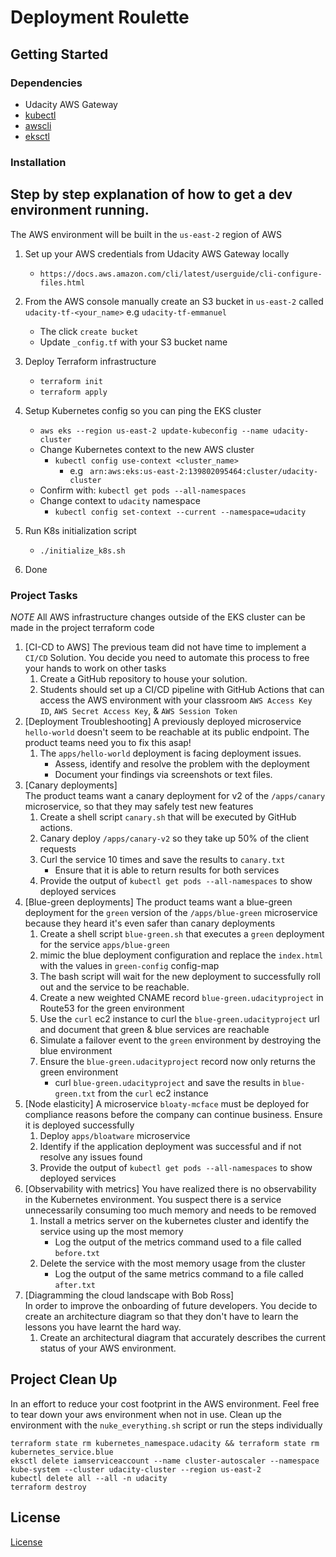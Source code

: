 # Deployment Roulette

## Getting Started

### Dependencies
- Udacity AWS Gateway
- [kubectl](https://kubernetes.io/docs/tasks/tools/)
- [awscli](https://aws.amazon.com/cli/)
- [eksctl](https://eksctl.io/introduction/#installation)

### Installation

Step by step explanation of how to get a dev environment running.
----------
The AWS environment will be built in the `us-east-2` region of AWS

1. Set up your AWS credentials from Udacity AWS Gateway locally
    - `https://docs.aws.amazon.com/cli/latest/userguide/cli-configure-files.html`

2. From the AWS console manually create an S3 bucket in `us-east-2` called `udacity-tf-<your_name>` e.g `udacity-tf-emmanuel`
   - The click `create bucket`
   - Update `_config.tf` with your S3 bucket name

3. Deploy Terraform infrastructure
    - `terraform init`
    - `terraform apply`

4. Setup Kubernetes config so you can ping the EKS cluster
    - `aws eks --region us-east-2 update-kubeconfig --name udacity-cluster`
    - Change Kubernetes context to the new AWS cluster
        - `kubectl config use-context <cluster_name>`
            - e.g ` arn:aws:eks:us-east-2:139802095464:cluster/udacity-cluster`
    - Confirm with: `kubectl get pods --all-namespaces`
    - Change context to `udacity` namespace
        - `kubectl config set-context --current --namespace=udacity`

5. Run K8s initialization script
    - `./initialize_k8s.sh`

6. Done

### Project Tasks
*NOTE* All AWS infrastructure changes outside of the EKS cluster can be made in the project terraform code

1. [CI-CD to AWS]
   The previous team did not have time to implement a `CI/CD` Solution. You decide you need to automate this process to free your hands to work on other tasks
    1. Create a GitHub repository to house your solution.
    2. Students should set up a CI/CD pipeline with GitHub Actions that can access the AWS environment with your classroom `AWS Access Key ID`, `AWS Secret Access Key`, & `AWS Session Token`
2. [Deployment Troubleshooting]
   A previously deployed microservice `hello-world` doesn't seem to be reachable at its public endpoint. The product teams need you to fix this asap!
    1. The `apps/hello-world` deployment is facing deployment issues.
        - Assess, identify and resolve the problem with the deployment
        - Document your findings via screenshots or text files.
3. [Canary deployments]  
   The product teams want a canary deployment for v2 of the `/apps/canary` microservice, so that they may safely test new features
    1. Create a shell script `canary.sh` that will be executed by GitHub actions.
    2. Canary deploy `/apps/canary-v2` so they take up 50% of the client requests
    3. Curl the service 10 times and save the results to `canary.txt`
        - Ensure that it is able to return results for both services
    4. Provide the output of `kubectl get pods --all-namespaces` to show deployed services
4. [Blue-green deployments]
   The product teams want a blue-green deployment for the `green` version of the `/apps/blue-green` microservice because they heard it's even safer than canary deployments
    1. Create a shell script `blue-green.sh` that executes a `green` deployment for the service `apps/blue-green`
    2. mimic the blue deployment configuration and replace the `index.html` with the values in `green-config` config-map
    3. The bash script will wait for the new deployment to successfully roll out and the service to be reachable.
    4. Create a new weighted CNAME record `blue-green.udacityproject` in Route53 for the green environment
    5. Use the `curl` ec2 instance to curl the `blue-green.udacityproject` url and document that green & blue services are reachable
    6. Simulate a failover event to the `green` environment by destroying the blue environment
    7. Ensure the `blue-green.udacityproject` record now only returns the green environment
        - curl `blue-green.udacityproject` and save the results in `blue-green.txt` from the `curl` ec2 instance
5. [Node elasticity]
   A microservice `bloaty-mcface` must be deployed for compliance reasons before the company can continue business. Ensure it is deployed successfully
    1. Deploy `apps/bloatware` microservice
    2. Identify if the application deployment was successful and if not resolve any issues found
    3. Provide the output of `kubectl get pods --all-namespaces` to show deployed services
6. [Observability with metrics]
   You have realized there is no observability in the Kubernetes environment. You suspect there is a service unnecessarily consuming too much memory and needs to be removed
    1. Install a metrics server on the kubernetes cluster and identify the service using up the most memory
        - Log the output of the metrics command used to a file called `before.txt`
    2. Delete the service with the most memory usage from the cluster
        - Log the output of the same metrics command to a file called `after.txt`
7. [Diagramming the cloud landscape with Bob Ross]  
   In order to improve the onboarding of future developers. You decide to create an architecture diagram so that they don't have to learn the lessons you have learnt the hard way.
    1. Create an architectural diagram that accurately describes the current status of your AWS environment.


## Project Clean Up
In an effort to reduce your cost footprint in the AWS environment. Feel free to tear down your aws environment when not in use.
Clean up the environment with the `nuke_everything.sh` script or run the steps individually
```
terraform state rm kubernetes_namespace.udacity && terraform state rm kubernetes_service.blue
eksctl delete iamserviceaccount --name cluster-autoscaler --namespace kube-system --cluster udacity-cluster --region us-east-2
kubectl delete all --all -n udacity
terraform destroy
```

## License
[License](LICENSE.txt)
